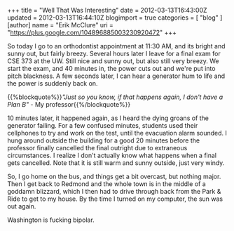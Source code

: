 +++
title = "Well That Was Interesting"
date = 2012-03-13T16:43:00Z
updated = 2012-03-13T16:44:10Z
blogimport = true 
categories = [ "blog" ]
[author]
	name = "Erik McClure"
	uri = "https://plus.google.com/104896885003230920472"
+++

So today I go to an orthodontist appointment at 11:30 AM, and its bright and sunny out, but fairly breezy. Several hours later I leave for a final exam for CSE 373 at the UW. Still nice and sunny out, but also still very breezy. We start the exam, and 40 minutes in, the power cuts out and we're put into pitch blackness. A few seconds later, I can hear a generator hum to life and the power is suddenly back on.

{{%blockquote%}}*"Just so you know, if that happens again, I don't have a Plan B"* - My professor{{%/blockquote%}}

10 minutes later, it happened again, as I heard the dying groans of the generator failing. For a few confused minutes, students used their cellphones to try and work on the test, until the evacuation alarm sounded. I hung around outside the building for a good 20 minutes before the professor finally cancelled the final outright due to extraneous circumstances. I realize I don't actually know what happens when a final gets cancelled. Note that it is still warm and sunny outside, just very windy.

So, I go home on the bus, and things get a bit overcast, but nothing major. Then I get back to Redmond and the whole town is in the middle of a goddamn blizzard, which I then had to drive through back from the Park & Ride to get to my house. By the time I turned on my computer, the sun was out again.

Washington is fucking bipolar.
